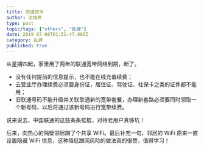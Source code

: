 ```yaml
---
title: 联通宽带
author: 沈维燕
type: post
topic/tags: ["others", "乱弹"]
date: 2019-07-08T01:51:47.000Z
category: 乱弹
published: true
---
```


从星期四起，家里用了两年的联通宽带网络到期，断了。

- 没有任何提前的信息提示，也不能在线充值续费；
- 去营业厅办理续费必须要身份证，居住证、驾驶证、社保卡之类的证件都不能用；
- 旧联通号码不能升级并关联联通新的宽带套餐，办理新套路必须要同时领取一个新号码，以后将通过该新号码进行宽带续费。

说来说去，中国联通的这些条条框框，对待老用户真够坑！

后来，向热心的隔壁邻居蹭了个共享 WiFi。最后补充一句，邻居的 WiFi 原来一直设置隐藏 WiFi 信息，这种降低蹭网风险的做法真的很赞，值得学习！
